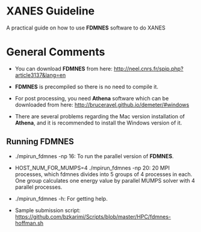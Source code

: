 # XANES Guideline
A practical guide on how to use **FDMNES** software to do XANES

# General Comments

* You can download **FDMNES** from here: http://neel.cnrs.fr/spip.php?article3137&lang=en

* **FDMNES** is precompiled so there is no need to compile it.

* For post processing, you need **Athena** software which can be downloaded from here: http://bruceravel.github.io/demeter/#windows

* There are several problems regarding the Mac version installation of **Athena**, and it is recommended to install the Windows version of it. 

## Running FDMNES

* ./mpirun_fdmnes -np 16: To run the parallel version of **FDMNES**.

* HOST_NUM_FOR_MUMPS=4 ./mpirun_fdmnes -np 20: 20 MPI processes, which fdmnes divides into 5 groups of 4 processes in each. One group calculates one energy value by parallel MUMPS solver with 4 parallel processes.

* ./mpirun_fdmnes -h: For getting help.

* Sample submission script: https://github.com/bzkarimi/Scripts/blob/master/HPC/fdmnes-hoffman.sh

